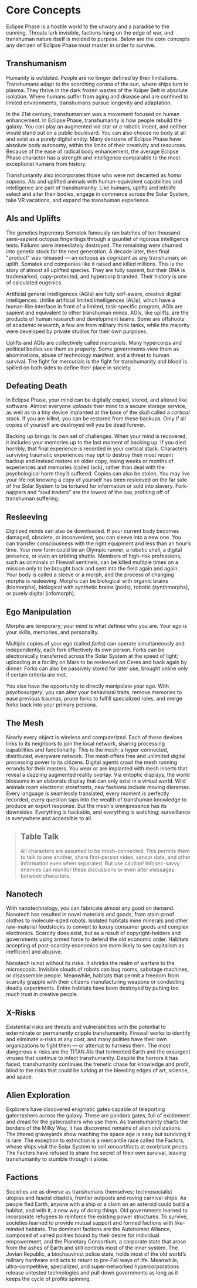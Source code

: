 # Core Concepts

Eclipse Phase is a hostile world to the unwary and a paradise to the cunning. Threats lurk invisible, factions hang on the edge of war, and transhuman nature itself is molded to purpose. Below are the core concepts any denizen of Eclipse Phase must master in order to survive.

## Transhumanism

Humanity is outdated. People are no longer defined by their limitations. Transhumans adapt to the scorching corona of the sun, where ships turn to plasma. They thrive in the dark frozen wastes of the Kuiper Belt in absolute isolation. Where humans suffer from aging and disease and are confined to limited environments, transhumans pursue longevity and adaptation.

In the 21st century, transhumanism was a movement focused on human enhancement. In Eclipse Phase, transhumanity is how people rebuild the galaxy. You can play an augmented vid star or a robotic insect, and neither would stand out on a public boulevard. You can also choose no body at all and exist as a purely digital entity. Many denizens of Eclipse Phase have absolute body autonomy, within the limits of their creativity and resources. Because of the ease of radical body enhancement, the average Eclipse Phase character has a strength and intelligence comparable to the most exceptional humans from history.

Transhumanity also incorporates those who were not decanted as _homo sapiens_. AIs and uplifted animals with human-equivalent capabilities and intelligence are part of transhumanity. Like humans, uplifts and infolife select and alter their bodies, engage in commerce across the Solar System, take VR vacations, and expand the transhuman experience.

## AIs and Uplifts

The genetics hypercorp Somatek famously ran batches of ten thousand semi-sapient octopus fingerlings through a gauntlet of rigorous intelligence tests. Failures were immediately destroyed. The remaining were churned into genetic stock for the next generation. A decade later, their final "product" was released — an octopus as cognizant as any transhuman; an uplift. Somatek and companies like it raised and killed millions. This is the story of almost all uplifted species. They are fully sapient, but their DNA is trademarked, copy-protected, and hypercorp branded. Their history is one of calculated eugenics.

Artificial general intelligences (AGIs) are fully self-aware, creative digital intelligences. Unlike artificial limited intelligences (ALIs), which have a human-like interface in front of a limited, task-specific program, AGIs are sapient and equivalent to other transhuman minds. AGIs, like uplifts, are the products of human research and development teams. Some are offshoots of academic research, a few are from military think tanks, while the majority were developed by private studios for their own purposes.

Uplifts and AGIs are collectively called _mercurials._ Many hypercorps and political bodies see them as property. Some governments view them as abominations, abuse of technology manifest, and a threat to human survival. The fight for mercurials is the fight for transhumanity and blood is spilled on both sides to define their place in society.

## Defeating Death

In Eclipse Phase, your mind can be digitally copied, stored, and altered like software. Almost everyone _uploads_ their mind to a secure storage service, as well as to a tiny device implanted at the base of the skull called a _cortical stack._ If you are killed, you can be restored from these backups. Only if all copies of yourself are destroyed will you be dead forever.

Backing up brings its own set of challenges. When your mind is recovered, it includes your memories up to the last moment of backing up. If you died horribly, that final experience is recorded in your cortical stack. Characters surviving traumatic experiences may opt to destroy their most recent backup and instead restore an older copy, losing weeks or months of experiences and memories (called lack), rather than deal with the psychological harm they’d suffered. Copies can also be stolen. You may live your life not knowing a copy of yourself has been resleeved on the far side of the Solar System to be tortured for information or sold into slavery. Fork-nappers and “soul traders” are the lowest of the low, profiting off of transhuman suffering.

## Resleeving

Digitized minds can also be downloaded. If your current body becomes damaged, obsolete, or inconvenient, you can sleeve into a new one. You can transfer consciousness with the right equipment and less than an hour’s time. Your new form could be an Olympic runner, a robotic shell, a digital presence, or even an orbiting shuttle. Members of high-risk professions, such as criminals or Firewall sentinels, can be killed multiple times on a mission only to be brought back and sent into the field again and again. Your body is called a sleeve or a morph, and the process of changing morphs is resleeving. Morphs can be biological with organic brains (biomorphs), biological with synthetic brains (pods), robotic (synthmorphs), or purely digital (infomorph).

## Ego Manipulation

Morphs are temporary; your mind is what defines who you are. Your _ego_ is your skills, memories, and personality.

Multiple copies of your ego (called _forks_) can operate simultaneously and independently, each fork effectively its own person. Forks can be electronically transferred across the Solar System at the speed of light; uploading at a facility on Mars to be resleeved on Ceres and back again by dinner. Forks can also be passively stored for later use, brought online only if certain criteria are met.

You also have the opportunity to directly manipulate your ego. With _psychosurgery_, you can alter your behavioral traits, remove memories to ease previous traumas, prune forks to fulfill specialized roles, and merge forks back into your primary persona.

## The Mesh

Nearly every object is wireless and computerized. Each of these devices links to its neighbors to join the local network, sharing processing capabilities and functionality. This is the mesh; a hyper-connected, distributed, everyware network. The mesh offers free and unlimited digital processing power to its citizens. Digital agents crawl the mesh running errands for their masters. You wear or are implanted with mesh inserts that reveal a dazzling augmented reality overlay. Via entoptic displays, the world blossoms in an elaborate display that can only exist in a virtual world. Wild animals roam electronic storefronts, new fashions include moving dioramas. Every language is seamlessly translated, every moment is perfectly recorded, every question taps into the wealth of transhuman knowledge to produce an expert response. But the mesh's omnipresence has its downsides. Everything is hackable, and everything is watching; surveillance is everywhere and accessible to all.

<blockquote>

## Table Talk

All characters are assumed to be mesh-connected. This permits them to talk to one another, share first-person video, sensor data, and other information even when separated. But use caution! Infosec-savvy enemies can monitor these discussions or even alter messages between characters.

</blockquote>

## Nanotech

With nanotechnology, you can fabricate almost any good on demand. Nanotech has resulted in novel materials and goods, from stain-proof clothes to molecule-sized robots. Isolated habitats mine minerals and other raw-material feedstocks to convert to luxury consumer goods and complex electronics. Scarcity does exist, but as a result of copyright-holders and governments using armed force to defend the old economic order. Habitats accepting of post-scarcity economics are more likely to see capitalism as inefficient and abusive.

Nanotech is not without its risks. It shrinks the realm of warfare to the microscopic. Invisible clouds of robots can bug rooms, sabotage machines, or disassemble people. Meanwhile, habitats that permit a freedom from scarcity grapple with their citizens manufacturing weapons or conducting deadly experiments. Entire habitats have been destroyed by putting too much trust in creative people.

## X-Risks

Existential risks are threats and vulnerabilities with the potential to exterminate or permanently cripple transhumanity. Firewall works to identify and eliminate x-risks at any cost, and many polities have their own organizations to fight them — or attempt to harness them. The most dangerous x-risks are the TITAN AIs that tormented Earth and the exsurgent viruses that continue to infect transhumanity. Despite the horrors it has faced, transhumanity continues the frenetic chase for knowledge and profit, blind to the risks that could be lurking at the bleeding edges of art, science, and space.

## Alien Exploration

Explorers have discovered enigmatic gates capable of teleporting gatecrashers across the galaxy. These are pandora gates, full of excitement and dread for the gatecrashers who use them. As transhumanity charts the borders of the Milky Way, it has discovered remains of alien civilizations. The littered graveyards show reaching the space age is easy but surviving it is rare. The exception to extinction is a mercantile race called the Factors, whose ships visit the Solar System to sell xenoartifacts at exorbitant prices. The Factors have refused to share the secret of their own survival, leaving transhumanity to stumble through it alone.

## Factions

Societies are as diverse as transhumans themselves; technosocialist utopias and fascist citadels, frontier outposts and roving carnival ships. As people fled Earth, anyone with a ship or a claim on an asteroid could build a habitat, and with it, a new way of doing things. Old governments learned to incorporate refugees to reinforce the existing power structures. To survive, societies learned to provide mutual support and formed factions with like-minded habitats. The dominant factions are the Autonomist Alliance, composed of varied polities bound by their desire for individual empowerment, and the Planetary Consortium, a corporate state that arose from the ashes of Earth and still controls most of the inner system. The Jovian Republic, a biochauvinist police state, holds most of the old world’s military hardware and acts to return to pre-Fall ways of life. Meanwhile, ultra-competitive, specialized, and super-networked hypercorporations release untested technologies and pull down governments as long as it keeps the cycle of profits spinning.
